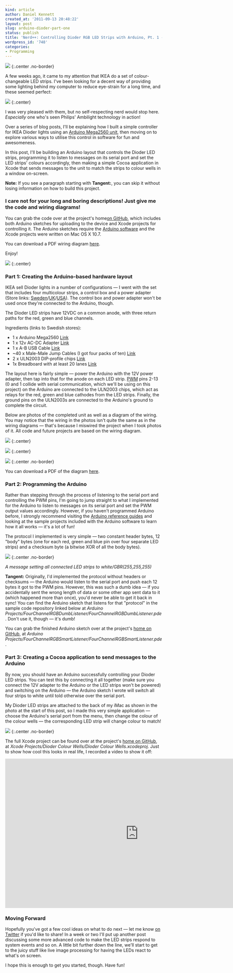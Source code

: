 ```yaml
---
kind: article
author: Daniel Kennett
created_at: '2011-09-13 20:48:22'
layout: post
slug: arduino-dioder-part-one
status: publish
title: 'Nerd++: Controlling Dioder RGB LED Strips with Arduino, Pt. 1 - Getting Started'
wordpress_id: '748'
categories:
- Programming
---
```


<img src="/pictures/for_posts/2011/09/ArduinoHeader.jpg" />
{:.center .no-border}

A few weeks ago, it came to my attention that IKEA do a set of
colour-changeable LED strips. I've been looking for a decent way of
providing some lighting behind my computer to reduce eye-strain for a
long time, and these seemed perfect:

[<img src="http://farm7.static.flickr.com/6066/6144250241_e2bd439ac8_z.jpg" />](http://www.flickr.com/photos/24169642@N06/6144250241)
{:.center}

I was very pleased with them, but no self-respecting nerd would stop
here. *Especially* one who's seen Philips' Ambilight technology in
action!

Over a series of blog posts, I'll be explaining how I built a simple
controller for IKEA Dioder lights using an [Arduino Mega2560 unit](http://arduino.cc/en/Main/ArduinoBoardMega2560), then moving on to
explore various ways to utilise this control in software for fun and
awesomeness.

In this post, I'll be building an Arduino layout that controls the
Dioder LED strips, programming it to listen to messages on its serial
port and set the LED strips' colours accordingly, then making a simple
Cocoa application in Xcode that sends messages to the unit to match the
strips to colour wells in a window on-screen.

**Note:** If you see a paragraph starting with **Tangent:**, you can
skip it without losing information on how to build this project.

### I care not for your long and boring descriptions! Just give me the code and wiring diagrams!

You can grab the code over at the project's home[on GitHub](http://www.github.com/iKenndac/Arduino-Dioder-Playground), which
includes both Arduino sketches for uploading to the device and Xcode
projects for controlling it. The Arduino sketches require the [Arduino software](http://arduino.cc/en/Main/Software) and the Xcode projects
were written on Mac OS X 10.7.

You can download a PDF wiring diagram
[here](/pictures/ArduinoDioderWiring.pdf).

Enjoy!

[<img src="http://farm7.static.flickr.com/6090/6144802102_4c073bef12_z.jpg" />](http://www.flickr.com/photos/24169642@N06/6144253033)
{:.center}

### Part 1: Creating the Arduino-based hardware layout

IKEA sell Dioder lights in a number of configurations — I went with the
set that includes four multicolour strips, a control box and a power
adapter (Store links:
[Sweden](http://www.ikea.com/se/sv/catalog/products/40192361)/[UK](http://www.ikea.com/gb/en/catalog/products/00202324)/[USA](http://www.ikea.com/us/en/catalog/products/50192365)).
The control box and power adapter won't be used once they're connected
to the Arduino, though.

The Dioder LED strips have 12VDC on a common anode, with three return
paths for the red, green and blue channels.

Ingredients (links to Swedish stores):

-   1 x Arduino Mega2560
    [Link](http://www.lawicel-shop.se/shop/custom/prod.aspx?productid=690919&groupid=63894&sortafter=0&sortafterchild=0&refcode=f)
-   1 x 12v AC-DC Adapter
    [Link](http://www.lawicel-shop.se/shop/custom/prod.aspx?productid=801708&groupid=0&sortafter=0&sortafterchild=0&refcode=p)
-   1 x A-B USB Cable
    [Link](http://www.lawicel-shop.se/shop/custom/prod.aspx?productid=47306&groupid=8852&sortafter=0&sortafterchild=0&refcode=f)
-   ~40 x Male-Male Jump Cables (I got four packs of ten)
    [Link](http://www.lawicel-shop.se/shop/custom/prod.aspx?productid=564449&groupid=64668&sortafter=0&sortafterchild=0&refcode=f)
-   2 x ULN2003 DIP-profile chips
    [Link](http://www.electrokit.se/ic-linjara-uln2003a-dip-16-7-darlington-drivare_40350032)
-   1x Breadboard with at least 20 lanes
    [Link](http://www.lawicel-shop.se/shop/custom/prod.aspx?productid=610020&groupid=64668&sortafter=0&sortafterchild=0&refcode=f)

The layout here is fairly simple — power the Arduino with the 12V power
adapter, then tap into that for the anode on each LED strip.
[PWM](http://en.wikipedia.org/wiki/PWM) pins 2-13 (0 and 1 collide with
serial communication, which we'll be using on this project) on the
Arduino are connected to the ULN2003 chips, which act as relays for the
red, green and blue cathodes from the LED strips. Finally, the ground
pins on the ULN2003s are connected to the Arduino's ground to complete
the circuit.

Below are photos of the completed unit as well as a diagram of the
wiring. You may notice that the wiring in the photos isn't quite the
same as in the wiring diagrams — that's because I miswired the project
when I took photos of it. All code and future projects are based on the
wiring diagram.

[<img src="http://farm7.static.flickr.com/6176/6144253033_1e41e7feb9_z.jpg" />](http://www.flickr.com/photos/24169642@N06/6144253033)
{:.center}

[<img src="http://farm7.static.flickr.com/6172/6144804622_28970d3dd4_z.jpg" />](http://www.flickr.com/photos/24169642@N06/6144804622)
{:.center}

<img src="/pictures/for_posts/2011/09/ArduinoDioderWiring.png" />
{:.center .no-border}

You can download a PDF of the diagram
[here](/pictures/ArduinoDioderWiring.pdf).

### Part 2: Programming the Arduino

Rather than stepping through the process of listening to the serial port
and controlling the PWM pins, I'm going to jump straight to what I
implemented for the Arduino to listen to messages on its serial port and
set the PWM output values accordingly. However, if you haven't
programmed Arduino before, I strongly recommend visiting the [Arduino reference guides](http://arduino.cc/en/Reference/HomePage) and looking
at the sample projects included with the Arduino software to learn how
it all works — it's a lot of fun!

The protocol I implemented is very simple — two constant header bytes,
12 "body" bytes (one for each red, green and blue pin over four separate
LED strips) and a checksum byte (a bitwise XOR of all the body bytes).

<img src="/pictures/for_posts/2011/09/ArduinoDioderProtocol.png" />
{:.center .no-border}

*A message setting all connected LED strips to white/GBR(255,255,255)*

**Tangent:** Originally, I'd implemented the protocol without headers or
checksums — the Arduino would listen to the serial port and push each 12
bytes it got to the PWM pins. However, this was such a dumb idea — if
you accidentally sent the wrong length of data or some other app sent
data to it (which happened more than once), you'd never be able to get
it back in sync! You can find the Arduino sketch that listens for that
"protocol" in the sample code repository linked below at *Arduino
Projects/FourChannelRGBDumbListener/FourChannelRGBDumbListener.pde*.
Don't use it, though — it's dumb!

You can grab the finished Arduino sketch over at the project's [home on GitHub](http://www.github.com/iKenndac/Arduino-Dioder-Playground), at
*Arduino Projects/FourChannelRGBSmartListener/FourChannelRGBSmartListener.pde*.

### Part 3: Creating a Cocoa application to send messages to the Arduino

By now, you should have an Arduino successfully controlling your Dioder
LED strips. You can test this by connecting it all together (make sure
you connect the 12V adapter to the Arduino or the LED strips won't be
powered) and switching on the Arduino — the Arduino sketch I wrote will
switch all four strips to white until told otherwise over the serial
port.

My Dioder LED strips are attached to the back of my iMac as shown in the
photo at the start of this post, so I made this very simple application
— choose the Arduino's serial port from the menu, then change the colour
of the colour wells — the corresponding LED strip will change colour to
match!

<img src="/pictures/for_posts/2011/09/DioderColourWells.png" />
{:.center .no-border}

The full Xcode project can be found over at the project's [home on GitHub](http://www.github.com/iKenndac/Arduino-Dioder-Playground), at
*Xcode Projects/Dioder Colour Wells/Dioder Colour Wells.xcodeproj*. Just
to show how cool this looks in real life, I recorded a video to show it
off:

<p style="text-align: center;"><iframe width="853" height="480" src="http://www.youtube.com/embed/9xdL4xVEc24" frameborder="0" allowfullscreen></iframe></p>

### Moving Forward

Hopefully you've got a few cool ideas on what to do next — let me know
[on Twitter](http://twitter.com/iKenndac) if you'd like to share! In a
week or two I'll put up another post discussing some more advanced code
to make the LED strips respond to system events and so on. A little bit
further down the line, we'll start to get to the juicy stuff like live
image processing for having the LEDs react to what's on screen.

I hope this is enough to get you started, though. Have fun!


